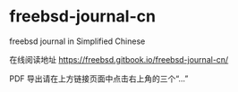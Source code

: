 # freebsd-journal-cn
freebsd journal in Simplified Chinese

在线阅读地址 <https://freebsd.gitbook.io/freebsd-journal-cn/>

PDF 导出请在上方链接页面中点击右上角的三个“...”
